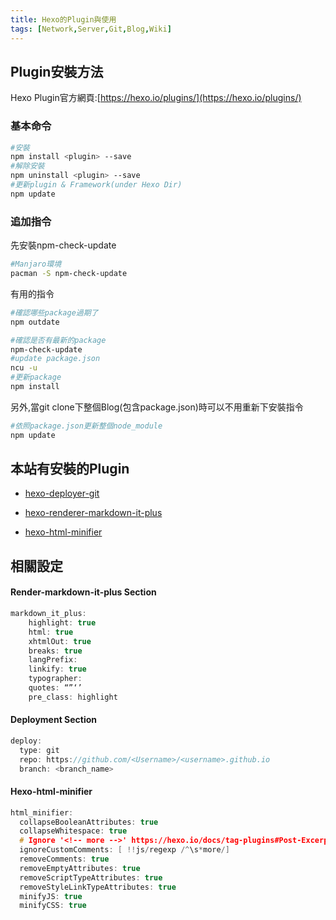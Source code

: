 ```yaml
---
title: Hexo的Plugin與使用
tags: [Network,Server,Git,Blog,Wiki]
---
```


## Plugin安裝方法

Hexo Plugin官方網頁:[https://hexo.io/plugins/](https://hexo.io/plugins/)

<!--more-->

### 基本命令

```bash
#安裝
npm install <plugin> --save
#解除安裝
npm uninstall <plugin> --save
#更新plugin & Framework(under Hexo Dir)
npm update
```

### 追加指令

先安裝npm-check-update

```bash
#Manjaro環境
pacman -S npm-check-update
```

有用的指令

```bash
#確認哪些package過期了
npm outdate

#確認是否有最新的package
npm-check-update
#update package.json
ncu -u
#更新package
npm install
```

另外,當git clone下整個Blog(包含package.json)時可以不用重新下安裝指令

```bash
#依照package.json更新整個node_module
npm update
```

## 本站有安裝的Plugin

* [hexo-deployer-git](https://github.com/hexojs/hexo-deployer-git)

* [hexo-renderer-markdown-it-plus](https://github.com/CHENXCHEN/hexo-renderer-markdown-it-plus)

* [hexo-html-minifier](https://github.com/hexojs/hexo-html-minifier)


## 相關設定

#### Render-markdown-it-plus Section

```c
markdown_it_plus:
    highlight: true
    html: true
    xhtmlOut: true
    breaks: true
    langPrefix:
    linkify: true
    typographer:
    quotes: “”‘’
    pre_class: highlight
```

#### Deployment Section

```c
deploy:
  type: git
  repo: https://github.com/<Username>/<username>.github.io
  branch: <branch_name>
```

#### Hexo-html-minifier

```c
html_minifier:  
  collapseBooleanAttributes: true
  collapseWhitespace: true
  # Ignore '<!-- more -->' https://hexo.io/docs/tag-plugins#Post-Excerpt
  ignoreCustomComments: [ !!js/regexp /^\s*more/]
  removeComments: true
  removeEmptyAttributes: true
  removeScriptTypeAttributes: true
  removeStyleLinkTypeAttributes: true
  minifyJS: true
  minifyCSS: true
```
